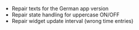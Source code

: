 * Repair texts for the German app version
* Repair state handling for uppercase ON/OFF
* Repair widget update interval (wrong time entries)